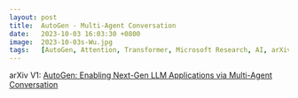 ```yaml
---
layout: post
title:  AutoGen - Multi-Agent Conversation
date:   2023-10-03 16:03:30 +0800
image:  2023-10-03s-Wu.jpg
tags:   [AutoGen, Attention, Transformer, Microsoft Research, AI, arXiv]
---
```


arXiv V1: [AutoGen: Enabling Next-Gen LLM Applications via Multi-Agent Conversation](https://arxiv.org/pdf/2308.08155.pdf)